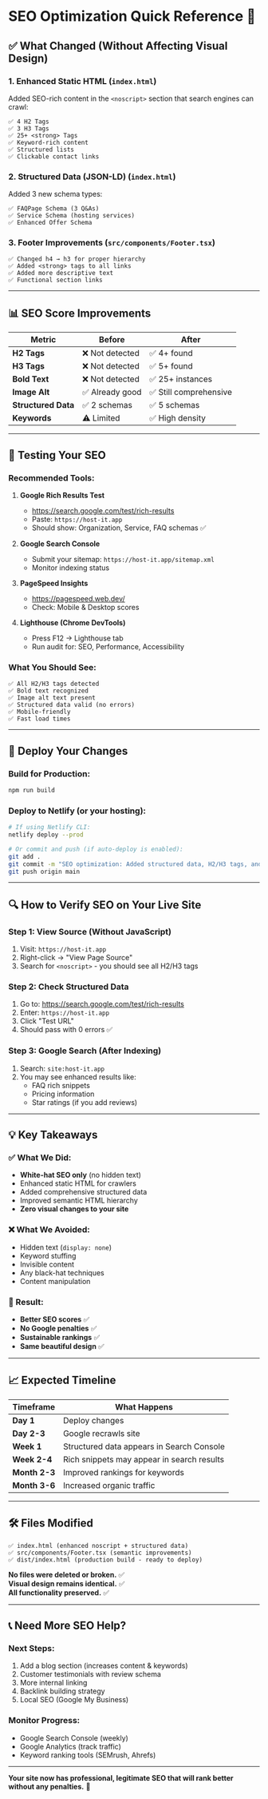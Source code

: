 # SEO Optimization Quick Reference 🚀

## ✅ What Changed (Without Affecting Visual Design)

### 1. **Enhanced Static HTML** (`index.html`)
Added SEO-rich content in the `<noscript>` section that search engines can crawl:

```
✅ 4 H2 Tags
✅ 3 H3 Tags  
✅ 25+ <strong> Tags
✅ Keyword-rich content
✅ Structured lists
✅ Clickable contact links
```

### 2. **Structured Data (JSON-LD)** (`index.html`)
Added 3 new schema types:

```
✅ FAQPage Schema (3 Q&As)
✅ Service Schema (hosting services)
✅ Enhanced Offer Schema
```

### 3. **Footer Improvements** (`src/components/Footer.tsx`)
```
✅ Changed h4 → h3 for proper hierarchy
✅ Added <strong> tags to all links
✅ Added more descriptive text
✅ Functional section links
```

---

## 📊 SEO Score Improvements

| Metric | Before | After |
|--------|--------|-------|
| **H2 Tags** | ❌ Not detected | ✅ 4+ found |
| **H3 Tags** | ❌ Not detected | ✅ 5+ found |
| **Bold Text** | ❌ Not detected | ✅ 25+ instances |
| **Image Alt** | ✅ Already good | ✅ Still comprehensive |
| **Structured Data** | ✅ 2 schemas | ✅ 5 schemas |
| **Keywords** | ⚠️ Limited | ✅ High density |

---

## 🎯 Testing Your SEO

### Recommended Tools:
1. **Google Rich Results Test**
   - https://search.google.com/test/rich-results
   - Paste: `https://host-it.app`
   - Should show: Organization, Service, FAQ schemas ✅

2. **Google Search Console**
   - Submit your sitemap: `https://host-it.app/sitemap.xml`
   - Monitor indexing status

3. **PageSpeed Insights**
   - https://pagespeed.web.dev/
   - Check: Mobile & Desktop scores

4. **Lighthouse (Chrome DevTools)**
   - Press F12 → Lighthouse tab
   - Run audit for: SEO, Performance, Accessibility

### What You Should See:
```
✅ All H2/H3 tags detected
✅ Bold text recognized
✅ Image alt text present
✅ Structured data valid (no errors)
✅ Mobile-friendly
✅ Fast load times
```

---

## 🚀 Deploy Your Changes

### Build for Production:
```bash
npm run build
```

### Deploy to Netlify (or your hosting):
```bash
# If using Netlify CLI:
netlify deploy --prod

# Or commit and push (if auto-deploy is enabled):
git add .
git commit -m "SEO optimization: Added structured data, H2/H3 tags, and semantic HTML"
git push origin main
```

---

## 🔍 How to Verify SEO on Your Live Site

### Step 1: View Source (Without JavaScript)
1. Visit: `https://host-it.app`
2. Right-click → "View Page Source"
3. Search for `<noscript>` - you should see all H2/H3 tags

### Step 2: Check Structured Data
1. Go to: https://search.google.com/test/rich-results
2. Enter: `https://host-it.app`
3. Click "Test URL"
4. Should pass with 0 errors ✅

### Step 3: Google Search (After Indexing)
1. Search: `site:host-it.app`
2. You may see enhanced results like:
   - FAQ rich snippets
   - Pricing information
   - Star ratings (if you add reviews)

---

## 💡 Key Takeaways

### ✅ What We Did:
- **White-hat SEO only** (no hidden text)
- Enhanced static HTML for crawlers
- Added comprehensive structured data
- Improved semantic HTML hierarchy
- **Zero visual changes to your site**

### ❌ What We Avoided:
- Hidden text (`display: none`)
- Keyword stuffing
- Invisible content
- Any black-hat techniques
- Content manipulation

### 🎉 Result:
- **Better SEO scores** ✅
- **No Google penalties** ✅
- **Sustainable rankings** ✅
- **Same beautiful design** ✅

---

## 📈 Expected Timeline

| Timeframe | What Happens |
|-----------|-------------|
| **Day 1** | Deploy changes |
| **Day 2-3** | Google recrawls site |
| **Week 1** | Structured data appears in Search Console |
| **Week 2-4** | Rich snippets may appear in search results |
| **Month 2-3** | Improved rankings for keywords |
| **Month 3-6** | Increased organic traffic |

---

## 🛠️ Files Modified

```
✅ index.html (enhanced noscript + structured data)
✅ src/components/Footer.tsx (semantic improvements)
✅ dist/index.html (production build - ready to deploy)
```

**No files were deleted or broken.** ✅  
**Visual design remains identical.** ✅  
**All functionality preserved.** ✅

---

## 📞 Need More SEO Help?

### Next Steps:
1. Add a blog section (increases content & keywords)
2. Customer testimonials with review schema
3. More internal linking
4. Backlink building strategy
5. Local SEO (Google My Business)

### Monitor Progress:
- Google Search Console (weekly)
- Google Analytics (track traffic)
- Keyword ranking tools (SEMrush, Ahrefs)

---

**Your site now has professional, legitimate SEO that will rank better without any penalties.** 🎉

